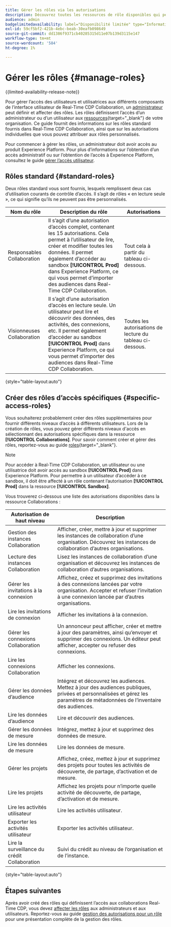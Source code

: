 ```yaml
---
title: Gérer les rôles via les autorisations
description: Découvrez toutes les ressources de rôle disponibles qui permettent d’accéder aux différents composants dans l’interface utilisateur de Real-Time CDP Collaboration.
audience: admin
badgelimitedavailability: label="Disponibilité limitée" type="Informative" url="https://helpx.adobe.com/legal/product-descriptions/real-time-customer-data-platform-collaboration.html newtab=true"
exl-id: 59cf5bf2-421b-4ebc-beab-30eafb098649
source-git-commit: dd1386f9371cb40285315d11e07b139d3115e147
workflow-type: tm+mt
source-wordcount: '584'
ht-degree: 1%

---
```


# Gérer les rôles {#manage-roles}

{{limited-availability-release-note}}

Pour gérer l’accès des utilisateurs et utilisatrices aux différents composants de l’interface utilisateur de Real-Time CDP Collaboration, un [administrateur](./manage-user-access.md#system-admin-gain-access) peut définir et affecter des rôles. Les rôles définissent l’accès d’un administrateur ou d’un utilisateur aux [ressources](https://experienceleague.adobe.com/en/docs/experience-platform/access-control/home#permissions){target="_blank"} de votre organisation. Ce guide fournit des informations sur les rôles standard fournis dans Real-Time CDP Collaboration, ainsi que sur les autorisations individuelles que vous pouvez attribuer aux rôles personnalisés.

Pour commencer à gérer les rôles, un administrateur doit avoir accès au produit Experience Platform. Pour plus d’informations sur l’obtention d’un accès administratif ou sur l’obtention de l’accès à Experience Platform, consultez le guide [gérer l’accès utilisateur](./manage-user-access.md#manage-user-access-through-permissions).

## Rôles standard {#standard-roles}

Deux rôles standard vous sont fournis, lesquels remplissent deux cas d’utilisation courants de contrôle d’accès. Il s’agit de rôles « en lecture seule », ce qui signifie qu’ils ne peuvent pas être personnalisés.

| Nom du rôle | Description du rôle | Autorisations |
| --- | --- | --- | 
| Responsables Collaboration | Il s’agit d’une autorisation d’accès complet, contenant les 15 autorisations. Cela permet à l’utilisateur de lire, créer et modifier toutes les données. Il permet également d’accéder au sandbox **[!UICONTROL Prod]** dans Experience Platform, ce qui vous permet d’importer des audiences dans Real-Time CDP Collaboration. | Tout cela à partir du tableau ci-dessous. |
| Visionneuses Collaboration | Il s’agit d’une autorisation d’accès en lecture seule. Un utilisateur peut lire et découvrir des données, des activités, des connexions, etc. Il permet également d’accéder au sandbox **[!UICONTROL Prod]** dans Experience Platform, ce qui vous permet d’importer des audiences dans Real-Time CDP Collaboration. | Toutes les autorisations de lecture du tableau ci-dessous. |

{style="table-layout:auto"}

## Créer des rôles d’accès spécifiques {#specific-access-roles}

Vous souhaiterez probablement créer des rôles supplémentaires pour fournir différents niveaux d’accès à différents utilisateurs. Lors de la création de rôles, vous pouvez gérer différents niveaux d&#39;accès en sélectionnant des autorisations spécifiques dans la ressource **[!UICONTROL Collaborations]**. Pour savoir comment créer et gérer des rôles, reportez-vous au guide [roles](https://experienceleague.adobe.com/en/docs/experience-platform/access-control/abac/permissions-ui/roles#create-new-role){target="_blank"}.

>[!NOTE]
> Pour accéder à Real-Time CDP Collaboration, un utilisateur ou une utilisatrice doit avoir accès au sandbox **[!UICONTROL Prod]** dans Experience Platform. Pour permettre à un utilisateur d’accéder à ce sandbox, il doit être affecté à un rôle contenant l’autorisation **[!UICONTROL Prod]** dans la ressource **[!UICONTROL Sandbox]**.

Vous trouverez ci-dessous une liste des autorisations disponibles dans la ressource Collaborations :

| Autorisation de haut niveau | Description |
| --- | --- |
| Gestion des instances Collaboration | Afficher, créer, mettre à jour et supprimer les instances de collaboration d’une organisation. Découvrez les instances de collaboration d’autres organisations. |
| Lecture des instances Collaboration | Lisez les instances de collaboration d’une organisation et découvrez les instances de collaboration d’autres organisations. |
| Gérer les invitations à la connexion | Affichez, créez et supprimez des invitations à des connexions lancées par votre organisation. Accepter et refuser l’invitation à une connexion lancée par d’autres organisations. |
| Lire les invitations de connexion | Afficher les invitations à la connexion. |
| Gérer les connexions Collaboration | Un annonceur peut afficher, créer et mettre à jour des paramètres, ainsi qu’envoyer et supprimer des connexions. Un éditeur peut afficher, accepter ou refuser des connexions. |
| Lire les connexions Collaboration | Afficher les connexions. |
| Gérer les données d’audience | Intégrez et découvrez les audiences. Mettez à jour des audiences publiques, privées et personnalisées et gérez les paramètres de métadonnées de l’inventaire des audiences. |
| Lire les données d’audience | Lire et découvrir des audiences. |
| Gérer les données de mesure | Intégrez, mettez à jour et supprimez des données de mesure. |
| Lire les données de mesure | Lire les données de mesure. |
| Gérer les projets | Affichez, créez, mettez à jour et supprimez des projets pour toutes les activités de découverte, de partage, d’activation et de mesure. |
| Lire les projets | Affichez les projets pour n’importe quelle activité de découverte, de partage, d’activation et de mesure. |
| Lire les activités utilisateur | Lire les activités utilisateur. |
| Exporter les activités utilisateur | Exporter les activités utilisateur. |
| Lire la surveillance du crédit Collaboration | Suivi du crédit au niveau de l’organisation et de l’instance. |

{style="table-layout:auto"}

## Étapes suivantes

Après avoir créé des rôles qui définissent l’accès aux collaborations Real-Time CDP, vous devez [affecter les rôles](./manage-user-access.md#assign-a-role) aux administrateurs et aux utilisateurs. Reportez-vous au guide [gestion des autorisations pour un rôle](https://experienceleague.adobe.com/en/docs/experience-platform/access-control/abac/permissions-ui/permissions) pour une présentation complète de la gestion des rôles.
